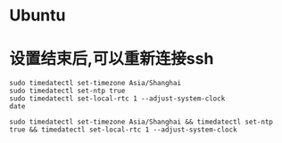 # Ubuntu

# 设置结束后,可以重新连接ssh
```shell
sudo timedatectl set-timezone Asia/Shanghai
sudo timedatectl set-ntp true
sudo timedatectl set-local-rtc 1 --adjust-system-clock
date
```

```shell
sudo timedatectl set-timezone Asia/Shanghai && timedatectl set-ntp true && timedatectl set-local-rtc 1 --adjust-system-clock
```